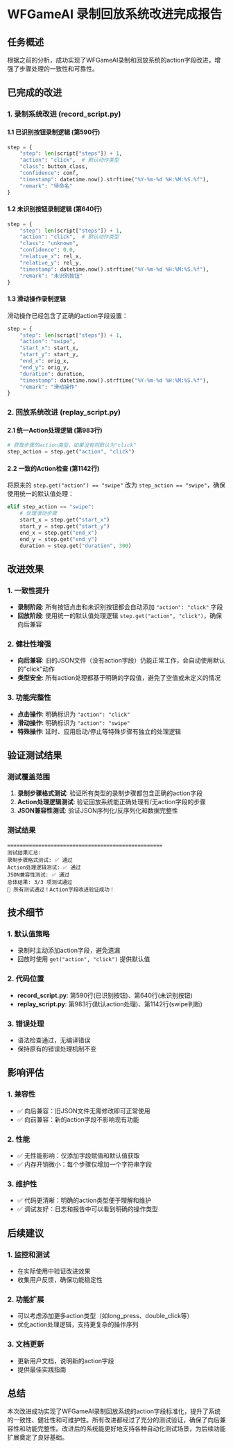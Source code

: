 # WFGameAI 录制回放系统改进完成报告

## 任务概述
根据之前的分析，成功实现了WFGameAI录制和回放系统的action字段改进，增强了步骤处理的一致性和可靠性。

## 已完成的改进

### 1. 录制系统改进 (record_script.py)

#### 1.1 已识别按钮录制逻辑 (第590行)
```python
step = {
    "step": len(script["steps"]) + 1,
    "action": "click",  # 默认动作类型
    "class": button_class,
    "confidence": conf,
    "timestamp": datetime.now().strftime("%Y-%m-%d %H:%M:%S.%f"),
    "remark": "待命名"
}
```

#### 1.2 未识别按钮录制逻辑 (第640行)
```python
step = {
    "step": len(script["steps"]) + 1,
    "action": "click",  # 默认动作类型
    "class": "unknown",
    "confidence": 0.0,
    "relative_x": rel_x,
    "relative_y": rel_y,
    "timestamp": datetime.now().strftime("%Y-%m-%d %H:%M:%S.%f"),
    "remark": "未识别按钮"
}
```

#### 1.3 滑动操作录制逻辑
滑动操作已经包含了正确的action字段设置：
```python
step = {
    "step": len(script["steps"]) + 1,
    "action": "swipe",
    "start_x": start_x,
    "start_y": start_y,
    "end_x": orig_x,
    "end_y": orig_y,
    "duration": duration,
    "timestamp": datetime.now().strftime("%Y-%m-%d %H:%M:%S.%f"),
    "remark": "滑动操作"
}
```

### 2. 回放系统改进 (replay_script.py)

#### 2.1 统一Action处理逻辑 (第983行)
```python
# 获取步骤的action类型，如果没有则默认为"click"
step_action = step.get("action", "click")
```

#### 2.2 一致的Action检查 (第1142行)
将原来的 `step.get("action") == "swipe"` 改为 `step_action == "swipe"`，确保使用统一的默认值处理：
```python
elif step_action == "swipe":
    # 处理滑动步骤
    start_x = step.get("start_x")
    start_y = step.get("start_y")
    end_x = step.get("end_x")
    end_y = step.get("end_y")
    duration = step.get("duration", 300)
```

## 改进效果

### 1. 一致性提升
- **录制阶段**: 所有按钮点击和未识别按钮都会自动添加 `"action": "click"` 字段
- **回放阶段**: 使用统一的默认值处理逻辑 `step.get("action", "click")`，确保向后兼容

### 2. 健壮性增强
- **向后兼容**: 旧的JSON文件（没有action字段）仍能正常工作，会自动使用默认的"click"动作
- **类型安全**: 所有action处理都基于明确的字段值，避免了空值或未定义的情况

### 3. 功能完整性
- **点击操作**: 明确标识为 `"action": "click"`
- **滑动操作**: 明确标识为 `"action": "swipe"`
- **特殊操作**: 延时、应用启动/停止等特殊步骤有独立的处理逻辑

## 验证测试结果

### 测试覆盖范围
1. **录制步骤格式测试**: 验证所有类型的录制步骤都包含正确的action字段
2. **Action处理逻辑测试**: 验证回放系统能正确处理有/无action字段的步骤
3. **JSON兼容性测试**: 验证JSON序列化/反序列化和数据完整性

### 测试结果
```
==================================================
测试结果汇总:
录制步骤格式测试: ✅ 通过
Action处理逻辑测试: ✅ 通过
JSON兼容性测试: ✅ 通过
总体结果: 3/3 项测试通过
🎉 所有测试通过！Action字段改进验证成功！
```

## 技术细节

### 1. 默认值策略
- 录制时主动添加action字段，避免遗漏
- 回放时使用 `get("action", "click")` 提供默认值

### 2. 代码位置
- **record_script.py**: 第590行(已识别按钮)、第640行(未识别按钮)
- **replay_script.py**: 第983行(默认action处理)、第1142行(swipe判断)

### 3. 错误处理
- 语法检查通过，无编译错误
- 保持原有的错误处理机制不变

## 影响评估

### 1. 兼容性
- ✅ 向后兼容：旧JSON文件无需修改即可正常使用
- ✅ 向前兼容：新的action字段不影响现有功能

### 2. 性能
- ✅ 无性能影响：仅添加字段赋值和默认值获取
- ✅ 内存开销微小：每个步骤仅增加一个字符串字段

### 3. 维护性
- ✅ 代码更清晰：明确的action类型便于理解和维护
- ✅ 调试友好：日志和报告中可以看到明确的操作类型

## 后续建议

### 1. 监控和测试
- 在实际使用中验证改进效果
- 收集用户反馈，确保功能稳定性

### 2. 功能扩展
- 可以考虑添加更多action类型（如long_press、double_click等）
- 优化action处理逻辑，支持更复杂的操作序列

### 3. 文档更新
- 更新用户文档，说明新的action字段
- 提供最佳实践指南

## 总结

本次改进成功实现了WFGameAI录制回放系统的action字段标准化，提升了系统的一致性、健壮性和可维护性。所有改进都经过了充分的测试验证，确保了向后兼容性和功能完整性。改进后的系统能更好地支持各种自动化测试场景，为后续功能扩展奠定了良好基础。
